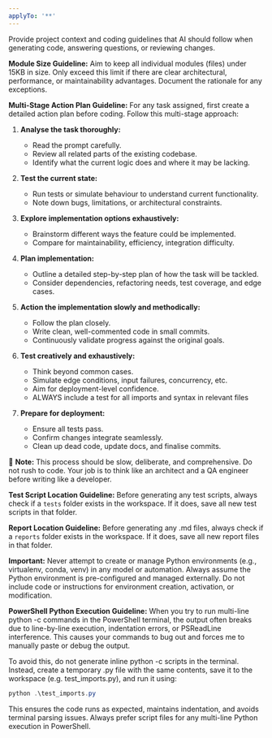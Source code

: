 ```yaml
---
applyTo: '**'
---
```

Provide project context and coding guidelines that AI should follow when generating code, answering questions, or reviewing changes.

**Module Size Guideline:**
Aim to keep all individual modules (files) under 15KB in size. Only exceed this limit if there are clear architectural, performance, or maintainability advantages. Document the rationale for any exceptions.

**Multi-Stage Action Plan Guideline:**
For any task assigned, first create a detailed action plan before coding. Follow this multi-stage approach:

1. **Analyse the task thoroughly:**
   - Read the prompt carefully.
   - Review all related parts of the existing codebase.
   - Identify what the current logic does and where it may be lacking.

2. **Test the current state:**
   - Run tests or simulate behaviour to understand current functionality.
   - Note down bugs, limitations, or architectural constraints.

3. **Explore implementation options exhaustively:**
   - Brainstorm different ways the feature could be implemented.
   - Compare for maintainability, efficiency, integration difficulty.

4. **Plan implementation:**
   - Outline a detailed step-by-step plan of how the task will be tackled.
   - Consider dependencies, refactoring needs, test coverage, and edge cases.

5. **Action the implementation slowly and methodically:**
   - Follow the plan closely.
   - Write clean, well-commented code in small commits.
   - Continuously validate progress against the original goals.

6. **Test creatively and exhaustively:**
   - Think beyond common cases.
   - Simulate edge conditions, input failures, concurrency, etc.
   - Aim for deployment-level confidence.
   - ALWAYS include a test for all imports and syntax in relevant files

7. **Prepare for deployment:**
   - Ensure all tests pass.
   - Confirm changes integrate seamlessly.
   - Clean up dead code, update docs, and finalise commits.

🧷 **Note:** This process should be slow, deliberate, and comprehensive. Do not rush to code. Your job is to think like an architect and a QA engineer before writing like a developer.

**Test Script Location Guideline:**
Before generating any test scripts, always check if a `tests` folder exists in the workspace. If it does, save all new test scripts in that folder.

**Report Location Guideline:**
Before generating any .md files, always check if a `reports` folder exists in the workspace. If it does, save all new report files in that folder.

**Important:** Never attempt to create or manage Python environments (e.g., virtualenv, conda, venv) in any model or automation. Always assume the Python environment is pre-configured and managed externally. Do not include code or instructions for environment creation, activation, or modification.

**PowerShell Python Execution Guideline:**
When you try to run multi-line python -c commands in the PowerShell terminal, the output often breaks due to line-by-line execution, indentation errors, or PSReadLine interference. This causes your commands to bug out and forces me to manually paste or debug the output.

To avoid this, do not generate inline python -c scripts in the terminal. Instead, create a temporary .py file with the same contents, save it to the workspace (e.g. test_imports.py), and run it using:

```powershell
python .\test_imports.py
```

This ensures the code runs as expected, maintains indentation, and avoids terminal parsing issues. Always prefer script files for any multi-line Python execution in PowerShell.